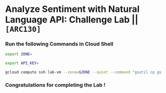 # Analyze Sentiment with Natural Language API: Challenge Lab || `[ARC130]`

### Run the following Commands in Cloud Shell

```bash
export ZONE=
```

```bash
export API_KEY=
```

```bash
gcloud compute ssh lab-vm --zone=$ZONE --quiet --command "gsutil cp gs://cloudhustlers/arc130.sh"
```

### Congratulations for completing the Lab !